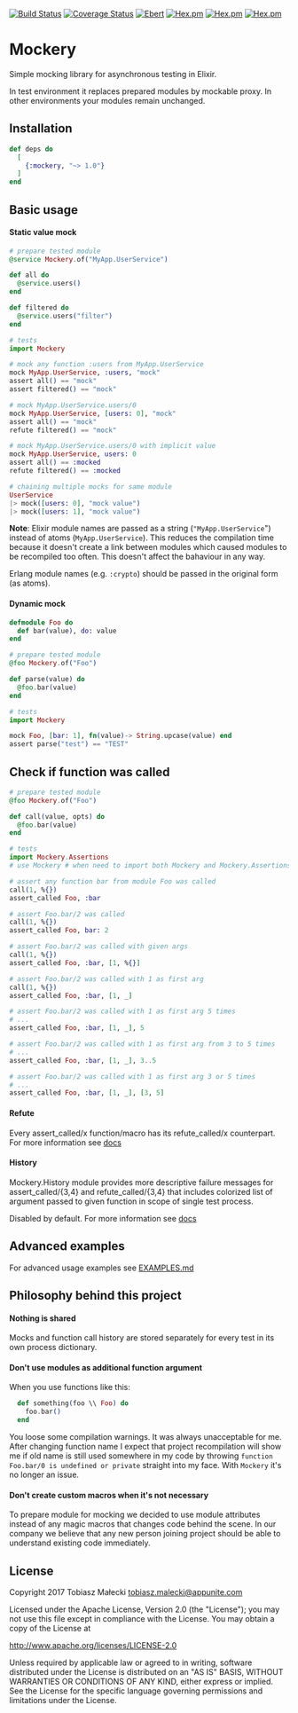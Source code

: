 [![Build Status](https://travis-ci.org/appunite/mockery.svg?branch=master)](https://travis-ci.org/appunite/mockery)
[![Coverage Status](https://coveralls.io/repos/github/appunite/mockery/badge.svg?branch=master)](https://coveralls.io/github/appunite/mockery?branch=master)
[![Ebert](https://ebertapp.io/github/appunite/mockery.svg)](https://ebertapp.io/github/appunite/mockery)
[![Hex.pm](https://img.shields.io/hexpm/v/mockery.svg)](https://hex.pm/packages/mockery)
[![Hex.pm](https://img.shields.io/hexpm/dt/mockery.svg)](https://hex.pm/packages/mockery)
[![Hex.pm](https://img.shields.io/hexpm/dw/mockery.svg)](https://hex.pm/packages/mockery)

# Mockery

Simple mocking library for asynchronous testing in Elixir.

In test environment it replaces prepared modules by mockable proxy. In other environments your modules remain unchanged.

## Installation

```elixir
def deps do
  [
    {:mockery, "~> 1.0"}
  ]
end
```

## Basic usage

#### Static value mock

```elixir
# prepare tested module
@service Mockery.of("MyApp.UserService")

def all do
  @service.users()
end

def filtered do
  @service.users("filter")
end

# tests
import Mockery

# mock any function :users from MyApp.UserService
mock MyApp.UserService, :users, "mock"
assert all() == "mock"
assert filtered() == "mock"

# mock MyApp.UserService.users/0
mock MyApp.UserService, [users: 0], "mock"
assert all() == "mock"
refute filtered() == "mock"

# mock MyApp.UserService.users/0 with implicit value
mock MyApp.UserService, users: 0
assert all() == :mocked
refute filtered() == :mocked

# chaining multiple mocks for same module
UserService
|> mock([users: 0], "mock value")
|> mock([users: 1], "mock value")
```

**Note**: Elixir module names are passed as a string (`"MyApp.UserService`") instead of atoms (`MyApp.UserService`). This reduces the compilation time because it doesn't create a link between modules which caused modules to be recompiled too often. This doesn't affect the bahaviour in any way.

Erlang module names (e.g. `:crypto`) should be passed in the original form (as atoms).

#### Dynamic mock

```elixir
defmodule Foo do
  def bar(value), do: value
end

# prepare tested module
@foo Mockery.of("Foo")

def parse(value) do
  @foo.bar(value)
end

# tests
import Mockery

mock Foo, [bar: 1], fn(value)-> String.upcase(value) end
assert parse("test") == "TEST"
```

## Check if function was called

```elixir
# prepare tested module
@foo Mockery.of("Foo")

def call(value, opts) do
  @foo.bar(value)
end

# tests
import Mockery.Assertions
# use Mockery # when need to import both Mockery and Mockery.Assertions

# assert any function bar from module Foo was called
call(1, %{})
assert_called Foo, :bar

# assert Foo.bar/2 was called
call(1, %{})
assert_called Foo, bar: 2

# assert Foo.bar/2 was called with given args
call(1, %{})
assert_called Foo, :bar, [1, %{}]

# assert Foo.bar/2 was called with 1 as first arg
call(1, %{})
assert_called Foo, :bar, [1, _]

# assert Foo.bar/2 was called with 1 as first arg 5 times
# ...
assert_called Foo, :bar, [1, _], 5

# assert Foo.bar/2 was called with 1 as first arg from 3 to 5 times
# ...
assert_called Foo, :bar, [1, _], 3..5

# assert Foo.bar/2 was called with 1 as first arg 3 or 5 times
# ...
assert_called Foo, :bar, [1, _], [3, 5]
```

#### Refute

Every assert_called/x function/macro has its refute_called/x counterpart.<br>
For more information see [docs](https://hexdocs.pm/mockery/Mockery.Assertions.html)

#### History

Mockery.History  module provides more descriptive failure messages for
assert_called/{3,4} and refute_called/{3,4} that includes colorized list of
argument passed to given function in scope of single test process.

Disabled by default.
For more information see [docs](https://hexdocs.pm/mockery/Mockery.History.html)

## Advanced examples

For advanced usage examples see [EXAMPLES.md](EXAMPLES.md)

## Philosophy behind this project

#### Nothing is shared

Mocks and function call history are stored separately for every test in
its own process dictionary.

#### Don't use modules as additional function argument

When you use functions like this:

```elixir
  def something(foo \\ Foo) do
    foo.bar()
  end
```

You loose some compilation warnings. It was always unacceptable for me.
After changing function name I expect that project recompilation will show me
if old name is still used somewhere in my code by throwing `function Foo.bar/0 is
undefined or private` straight into my face. With `Mockery` it's no longer an issue.

#### Don't create custom macros when it's not necessary

To prepare module for mocking we decided to use module attributes instead of
any magic macros that changes code behind the scene.
In our company we believe that any new person joining project should be able
to understand existing code immediately.

## License

Copyright 2017 Tobiasz Małecki <tobiasz.malecki@appunite.com>

Licensed under the Apache License, Version 2.0 (the "License");
you may not use this file except in compliance with the License.
You may obtain a copy of the License at

http://www.apache.org/licenses/LICENSE-2.0

Unless required by applicable law or agreed to in writing, software
distributed under the License is distributed on an "AS IS" BASIS,
WITHOUT WARRANTIES OR CONDITIONS OF ANY KIND, either express or implied.
See the License for the specific language governing permissions and
limitations under the License.
